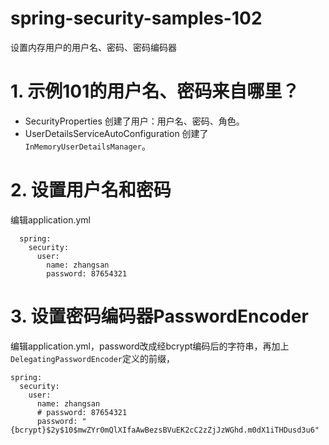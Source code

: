 # spring-security-samples-102
设置内存用户的用户名、密码、密码编码器

# 1. 示例101的用户名、密码来自哪里？
  - SecurityProperties
    创建了用户：用户名、密码、角色。
  - UserDetailsServiceAutoConfiguration
    创建了`InMemoryUserDetailsManager`。

# 2. 设置用户名和密码
编辑application.yml  
```
  spring:
    security:
      user:
        name: zhangsan
        password: 87654321
```

# 3. 设置密码编码器PasswordEncoder
编辑application.yml，password改成经bcrypt编码后的字符串，再加上`DelegatingPasswordEncoder`定义的前缀，  
```
spring:
  security:
    user:
      name: zhangsan
      # password: 87654321
      password: "{bcrypt}$2y$10$mwZYr0mQlXIfaAwBezsBVuEK2cC2zZjJzWGhd.m0dX1iTHDusd3u6"
```
